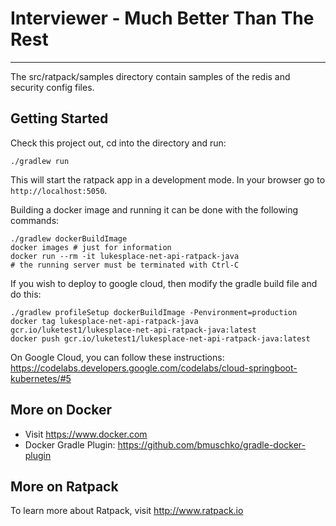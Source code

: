 # Interviewer - Much Better Than The Rest
----------------------------------------

The src/ratpack/samples directory contain samples of the redis and security config files.

## Getting Started

Check this project out, cd into the directory and run:

    ./gradlew run

This will start the ratpack app in a development mode. In your browser go to `http://localhost:5050`.

Building a docker image and running it can be done with the following commands:

    ./gradlew dockerBuildImage
    docker images # just for information
    docker run --rm -it lukesplace-net-api-ratpack-java
    # the running server must be terminated with Ctrl-C

If you wish to deploy to google cloud, then modify the gradle build file and do this:

    ./gradlew profileSetup dockerBuildImage -Penvironment=production
    docker tag lukesplace-net-api-ratpack-java gcr.io/luketest1/lukesplace-net-api-ratpack-java:latest
    docker push gcr.io/luketest1/lukesplace-net-api-ratpack-java:latest

On Google Cloud, you can follow these instructions: https://codelabs.developers.google.com/codelabs/cloud-springboot-kubernetes/#5


## More on Docker

* Visit https://www.docker.com
* Docker Gradle Plugin: https://github.com/bmuschko/gradle-docker-plugin


## More on Ratpack

To learn more about Ratpack, visit http://www.ratpack.io

